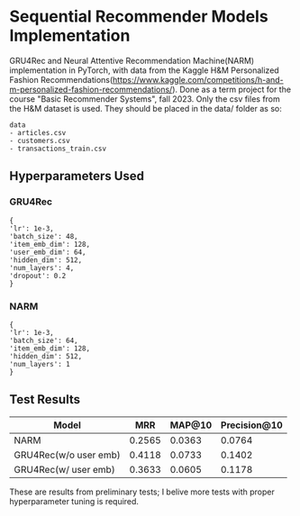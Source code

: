
# Sequential Recommender Models Implementation

GRU4Rec and Neural Attentive Recommendation Machine(NARM) implementation in PyTorch, with data from the Kaggle H&M Personalized Fashion Recommendations(https://www.kaggle.com/competitions/h-and-m-personalized-fashion-recommendations/). Done as a term project for the course "Basic Recommender Systems", fall 2023.
Only the csv files from the H&M dataset is used. They should be placed in the data/ folder as so:

```
data
- articles.csv
- customers.csv
- transactions_train.csv
```

## Hyperparameters Used

### GRU4Rec

```
{
'lr': 1e-3,
'batch_size': 48,
'item_emb_dim': 128,
'user_emb_dim': 64,
'hidden_dim': 512,
'num_layers': 4,
'dropout': 0.2
}
```

### NARM

```
{
'lr': 1e-3,
'batch_size': 64,
'item_emb_dim': 128,
'hidden_dim': 512,
'num_layers': 1
}
```

## Test Results

|Model | MRR | MAP@10 | Precision@10|
|--|--|--|--|
|NARM | 0.2565 | 0.0363 | 0.0764|
|GRU4Rec(w/o user emb) | 0.4118 | 0.0733 | 0.1402|
|GRU4Rec(w/ user emb) | 0.3633 | 0.0605 | 0.1178|

These are results from preliminary tests; I belive more tests with proper hyperparameter tuning is required.